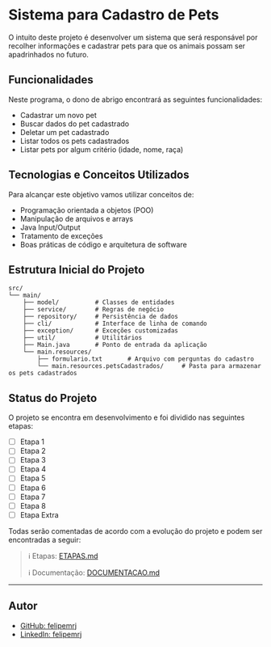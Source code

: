 # Sistema para Cadastro de Pets

O intuito deste projeto é desenvolver um sistema que será responsável por recolher informações e cadastrar pets para que os animais possam ser apadrinhados no futuro.

## Funcionalidades

Neste programa, o dono de abrigo encontrará as seguintes funcionalidades:

- Cadastrar um novo pet
- Buscar dados do pet cadastrado
- Deletar um pet cadastrado
- Listar todos os pets cadastrados
- Listar pets por algum critério (idade, nome, raça)

## Tecnologias e Conceitos Utilizados

Para alcançar este objetivo vamos utilizar conceitos de:

- Programação orientada a objetos (POO)
- Manipulação de arquivos e arrays
- Java Input/Output
- Tratamento de exceções
- Boas práticas de código e arquitetura de software

## Estrutura Inicial do Projeto

```
src/
└── main/
    ├── model/          # Classes de entidades
    ├── service/        # Regras de negócio
    ├── repository/     # Persistência de dados
    ├── cli/            # Interface de linha de comando
    ├── exception/      # Exceções customizadas
    ├── util/           # Utilitários
    ├── Main.java       # Ponto de entrada da aplicação
    └── main.resources/
        ├── formulario.txt       # Arquivo com perguntas do cadastro
        └── main.resources.petsCadastrados/     # Pasta para armazenar os pets cadastrados
```

## Status do Projeto

O projeto se encontra em desenvolvimento e foi dividido nas seguintes etapas:

- [ ] Etapa 1
- [ ] Etapa 2
- [ ] Etapa 3
- [ ] Etapa 4
- [ ] Etapa 5
- [ ] Etapa 6
- [ ] Etapa 7
- [ ] Etapa 8
- [ ] Etapa Extra

Todas serão comentadas de acordo com a evolução do projeto e podem ser encontradas a seguir:

> :information_source: Etapas: [ETAPAS.md](ETAPAS.md)
>
> :information_source: Documentação: [DOCUMENTACAO.md](DOCUMENTACAO.md)

---

## Autor

- [GitHub: felipemrj](https://github.com/felipemrj)
- [LinkedIn: felipemrj](https://www.linkedin.com/in/felipemrj/)